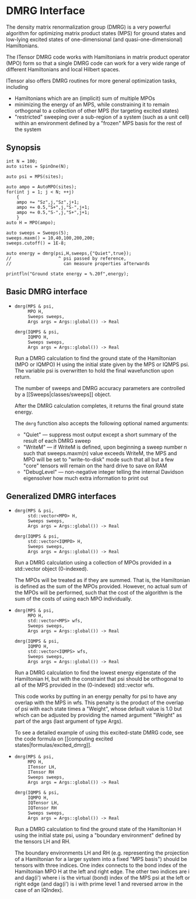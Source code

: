 # DMRG Interface

The density matrix renormalization group (DMRG) is a very powerful algorithm
for optimizing matrix product states (MPS) for ground states and low-lying 
excited states of one-dimensional (and quasi-one-dimensional) Hamiltonians.

The ITensor DMRG code works with Hamiltonians in matrix product
operator (MPO) form so that a single DMRG code can work for a very wide 
range of different Hamiltonians and local Hilbert spaces.

ITensor also offers DMRG routines for more general optimization tasks, including
- Hamiltonians which are an (implicit) sum of multiple MPOs
- minimizing the energy of an MPS, while constraining it to remain orthogonal
  to a collection of other MPS (for targeting excited states)
- "restricted" sweeping over a sub-region of a system (such as a unit cell)
  within an environment defined by a "frozen" MPS basis for the rest of the system


## Synopsis

    int N = 100;
    auto sites = SpinOne(N);

    auto psi = MPS(sites);

    auto ampo = AutoMPO(sites);
    for(int j = 1; j < N; ++j)
        {
        ampo += "Sz",j,"Sz",j+1;
        ampo += 0.5,"S+",j,"S-",j+1;
        ampo += 0.5,"S-",j,"S+",j+1;
        }
    auto H = MPO(ampo);

    auto sweeps = Sweeps(5);
    sweeps.maxm() = 10,40,100,200,200;
    sweeps.cutoff() = 1E-8;

    auto energy = dmrg(psi,H,sweeps,{"Quiet",true});
    //                  ^ psi passed by reference,
    //                    can measure properties afterwards

    printfln("Ground state energy = %.20f",energy);


## Basic DMRG interface

* ```
  dmrg(MPS & psi,
       MPO H,
       Sweeps sweeps,
       Args args = Args::global()) -> Real
  ```

  ```
  dmrg(IQMPS & psi,
       IQMPO H,
       Sweeps sweeps,
       Args args = Args::global()) -> Real
  ```

  Run a DMRG calculation to find the ground state of the Hamiltonian (MPO or IQMPO) H 
  using the initial state given by the MPS or IQMPS psi. The variable psi is
  overwritten to hold the final wavefunction upon return.

  The number of sweeps and DMRG accuracy parameters are controlled by a [[Sweeps|classes/sweeps]]
  object.

  After the DMRG calculation completes, it returns the final ground state energy.

  The `dmrg` function also accepts the following optional named arguments:

  - "Quiet" &mdash; suppress most output except a short summary of the result of each DMRG sweep
  - "WriteM" &mdash; if WriteM is defined, upon beginning a sweep number n such that sweeps.maxm(n) value 
    exceeds WriteM, the MPS and MPO will be set to "write-to-disk" mode such that all but a few "core"
    tensors will remain on the hard drive to save on RAM
  - "DebugLevel" &mdash; non-negative integer telling the internal Davidson eigensolver how
    much extra information to print out


## Generalized DMRG interfaces

* ```
  dmrg(MPS & psi,
       std::vector<MPO> H,
       Sweeps sweeps,
       Args args = Args::global()) -> Real
  ```

  ```
  dmrg(IQMPS & psi,
       std::vector<IQMPO> H,
       Sweeps sweeps,
       Args args = Args::global()) -> Real
  ```

  Run a DMRG calculation using a collection of MPOs provided in a std::vector object (0-indexed).

  The MPOs will be treated as if they are summed. That is, the Hamiltonian is defined as the sum of 
  the MPOs provided. However, no actual sum of the MPOs will be performed, such that the cost of the algorithm
  is the sum of the costs of using each MPO individually.


* ```
  dmrg(MPS & psi,
       MPO H,
       std::vector<MPS> wfs,
       Sweeps sweeps,
       Args args = Args::global()) -> Real
  ```

  ```
  dmrg(IQMPS & psi,
       IQMPO H,
       std::vector<IQMPS> wfs,
       Sweeps sweeps,
       Args args = Args::global()) -> Real
  ```

  Run a DMRG calculation to find the lowest energy eigenstate of the Hamiltonian H,
  but with the constraint that psi should be orthogonal to all of the MPS provided
  in the (0-indexed) std::vector wfs.

  This code works by putting in an energy penalty for psi to have any overlap with 
  the MPS in wfs. This penalty is the product of the overlap of psi with each
  state times a "Weight", whose default value is 1.0 but which can be 
  adjusted by providing the named argument "Weight" as part of the args (last
  argument of type Args).

  To see a detailed example of using this excited-state DMRG code, see
  the code formula on [[computing excited states|formulas/excited_dmrg]].


* ```
  dmrg(MPS & psi,
       MPO H,
       ITensor LH,
       ITensor RH
       Sweeps sweeps,
       Args args = Args::global()) -> Real
  ```

  ```
  dmrg(IQMPS & psi,
       IQMPO H,
       IQTensor LH,
       IQTensor RH
       Sweeps sweeps,
       Args args = Args::global()) -> Real
  ```

  Run a DMRG calculation to find the ground state of the Hamiltonian H using the initial
  state psi, using a "boundary environment" defined by the tensors LH and RH.

  The boundary environments LH and RH (e.g. representing the projection of a Hamiltonian for a larger
  system into a fixed "MPS basis") should be tensors with three indices. One index connects
  to the bond index of the Hamiltonian MPO H at the left and right edge. The other two indices
  are i and dag(i') where i is the virtual (bond) index of the MPS psi at the left or right edge
  (and dag(i') is i with prime level 1 and reversed arrow in the case of an IQIndex).



